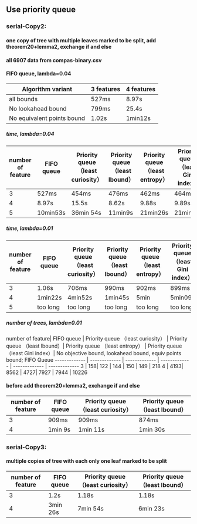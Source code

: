 ## Use priority queue

### serial-Copy2:
#### one copy of tree with multiple leaves marked to be split, add theorem20+lemma2, exchange if and else
#### all 6907 data from compas-binary.csv

#### FIFO queue,  lambda=0.04
Algorithm variant | 3 features | 4 features
  ------------- | ------------- | ------------- 
all bounds | 527ms | 8.97s 
No lookahead bound | 799ms | 25.4s 
No equivalent points bound | 1.02s | 1min12s

##### time, lambda=0.04

number of feature | FIFO queue  | Priority queue （least curiosity） | Priority queue （least lbound）| Priority queue （least entropy） | Priority queue （least Gini index）
  ------------- | ------------- | ------------- | ------------- | ------------- | ------------- 
3 | 527ms | 454ms | 476ms | 462ms | 464ms
4 | 8.97s | 15.5s | 8.62s | 9.88s | 9.89s
5 | 10min53s | 36min 54s | 11min9s | 21min26s | 21min40s

##### time, lambda=0.01

number of feature | FIFO queue | Priority queue （least curiosity） | Priority queue （least lbound）| Priority queue （least entropy） | Priority queue （least Gini index）
  ------------- | ------------- | ------------- | ------------- | ------------- | ------------- 
3 | 1.06s | 706ms | 990ms | 902ms | 899ms 
4 | 1min22s | 4min52s | 1min45s | 5min | 5min09s 
5 | too long | too long | too long | too long | too long

##### number of trees, lambda=0.01

number of feature| FIFO queue | Priority queue （least curiosity） | Priority queue （least lbound）| Priority queue （least entropy） | Priority queue （least Gini index）| No objective bound, lookahead bound, equiv points bound; FIFO Queue 
  ------------- | ------------- | ------------- | ------------- | ------------- | ------------- 
3 | 158| 122 | 144 | 150 | 149 | 218 
4 | 4193| 8562 | 4727| 7927 | 7944 | 10226 


#### before add theorem20+lemma2, exchange if and else
number of feature | FIFO queue  | Priority queue （least curiosity） | Priority queue （least lbound）
  ------------- | ------------- | ------------- | -------------
3 | 909ms | 909ms | 874ms
4 | 1min 9s | 1min 11s | 1min 30s

    
### serial-Copy3:
#### multiple copies of tree with each only one leaf marked to be split
number of feature | FIFO queue  | Priority queue （least curiosity） | Priority queue （least lbound）
  ------------- | ------------- | ------------- | -------------
3 | 1.2s | 1.18s | 1.18s
4 | 3min 26s | 7min 54s | 6min 23s
            
